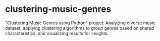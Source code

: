 # clustering-music-genres
"Clustering Music Genres using Python" project: Analyzing diverse music dataset, applying clustering algorithms to group genres based on shared characteristics, and visualizing results for insights.
